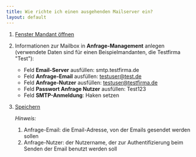 ```yaml
---
title: Wie richte ich einen ausgehenden Mailserver ein?
layout: default
---
```

1. [Fenster Mandant öffnen](Wie_finde_und_öffne_ich_ein_Fenster)
1. Informationen zur Mailbox in **Anfrage-Management** anlegen (verwendete Daten sind für einen Beispielmandanten, die Testfirma "Test"):
	* Feld **Email-Server** ausfüllen: smtp.testfirma.de
	* Feld **Anfrage-Email** ausfüllen: testuser@test.de
	* Feld **Anfrage-Nutzer** ausfüllen: testuser@testfirma.de
	* Feld **Passwort Anfrage Nutzer** ausfüllen: Test123
	* Feld **SMTP-Anmeldung**: Haken setzen

1. [Speichern](Wie_lege_ich_einen_neuen_datensatz_an)

	*Hinweis:*
	1. Anfrage-Email: die Email-Adresse, von der Emails gesendet werden sollen
	1. Anfrage-Nutzer: der Nutzername, der zur Authentifizierung beim Senden der Email benutzt werden soll
